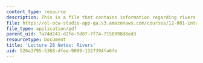 ```yaml
---
content_type: resource
description: This is a file that contains information regarding rivers.
file: https://ol-ocw-studio-app-qa.s3.amazonaws.com/courses/12-001-introduction-to-geology-fall-2013/526a37955368dfee90091327394fa6fe_MIT12_001F13_Lec28Notes.pdf
file_type: application/pdf
parent_uid: 7a74d241-d2fe-5d87-7f74-7158998d8ed3
resourcetype: Document
title: 'Lecture 28 Notes: Rivers'
uid: 526a3795-5368-dfee-9009-1327394fa6fe
---
```

